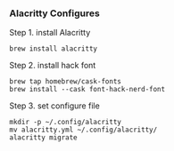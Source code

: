 ### Alacritty Configures

Step 1. install Alacritty
```
brew install alacritty
```

Step 2. install hack font
```
brew tap homebrew/cask-fonts
brew install --cask font-hack-nerd-font
```

Step 3. set configure file
```
mkdir -p ~/.config/alacritty
mv alacritty.yml ~/.config/alacritty/
alacritty migrate
```


